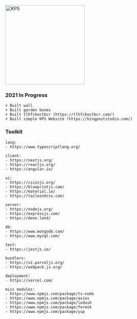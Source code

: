 <a href="https://kingpoststudio.com/" target="_blank"><img src="https://kingpoststudio.com/images/logo.png" alt="KPS" width="250" /></a>

### 2021 In Progress
```
+ Built wall
+ Built garden boxes
+ Built tlhfckoctbcr (https://tlhfckoctbcr.com/)
+ Built simple KPS Website (https://kingpoststudio.com/)
```

### Toolkit
```
lang:
- https://www.typescriptlang.org/

client:
- https://nextjs.org/
- https://reactjs.org/
- https://angular.io/

ui:
- https://cssinjs.org/
- https://blueprintjs.com/
- https://material.io/
- https://tailwindcss.com/

server:
- https://nodejs.org/
- https://expressjs.com/
- https://deno.land/

db:
- https://www.mongodb.com/
- https://www.mysql.com/

test:
- https://jestjs.io/

bundlers:
- https://v2.parceljs.org/
- https://webpack.js.org/

deployment:
- https://vercel.com/

misc modules:
- https://www.npmjs.com/package/ts-node
- https://www.npmjs.com/package/axios
- https://www.npmjs.com/package/lodash
- https://www.npmjs.com/package/formik
- https://www.npmjs.com/package/yup
```

